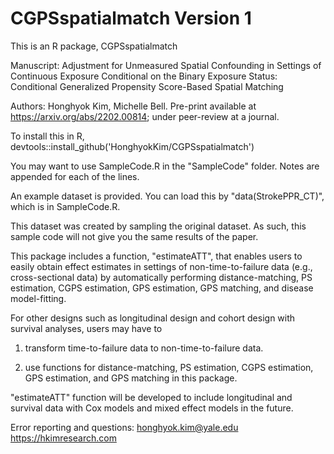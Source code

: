 # CGPSspatialmatch Version 1
This is an R package, CGPSspatialmatch

Manuscript: Adjustment for Unmeasured Spatial Confounding in Settings of Continuous Exposure Conditional on the Binary Exposure Status: Conditional Generalized Propensity Score-Based Spatial Matching

Authors: Honghyok Kim, Michelle Bell. Pre-print available at https://arxiv.org/abs/2202.00814; under peer-review at a journal.

To install this in R, devtools::install_github('HonghyokKim/CGPSspatialmatch')


You may want to use SampleCode.R in the "SampleCode" folder. Notes are appended for each of the lines.

An example dataset is provided. You can load this by "data(StrokePPR_CT)", which is in SampleCode.R.

This dataset was created by sampling the original dataset. As such, this sample code will not give you the same results of the paper.


This package includes a function, "estimateATT", that enables users to easily obtain effect estimates in settings of non-time-to-failure data (e.g., cross-sectional data) by automatically performing distance-matching, PS estimation, CGPS estimation, GPS estimation, GPS matching, and disease model-fitting.


For other designs such as longitudinal design and cohort design with survival analyses, users may have to

1) transform time-to-failure data to non-time-to-failure data.

2) use functions for distance-matching, PS estimation, CGPS estimation, GPS estimation, and GPS matching in this package.

"estimateATT" function  will be developed to include longitudinal and survival data with Cox models and mixed effect models in the future.

Error reporting and questions: 
honghyok.kim@yale.edu
https://hkimresearch.com


